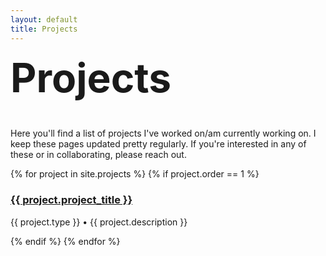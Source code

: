 ```yaml
---
layout: default
title: Projects
---
```


<div style="font-size: 2rem;"><h1 style="margin-top: 0.25em">Projects</h1></div>

Here you'll find a list of projects I've worked on/am currently working on. I keep these pages updated pretty regularly. If you're interested in any of these or in collaborating, please reach out.

<div class="project-grid">
  {% for project in site.projects %}
    {% if project.order == 1 %}
      <div class="project-card">
        <h3><a href="{{ project.url }}">{{ project.project_title }}</a></h3>
        <p>{{ project.type }} • {{ project.description }}</p>
      </div>
    {% endif %}
  {% endfor %}
</div>